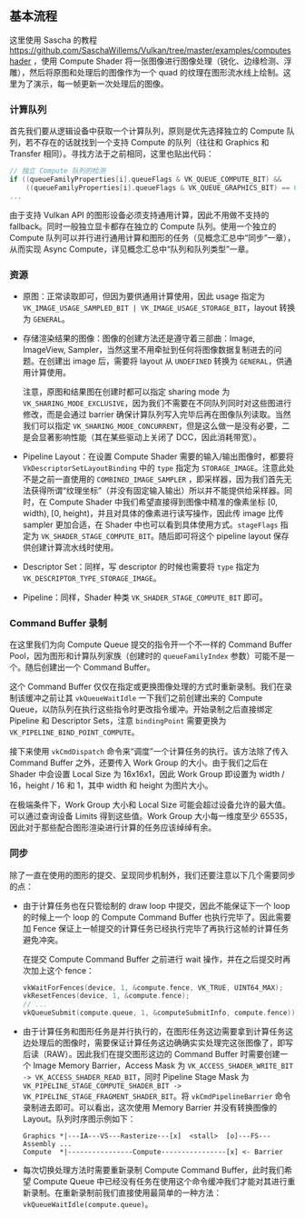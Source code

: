 ## 基本流程

这里使用 Sascha 的教程 https://github.com/SaschaWillems/Vulkan/tree/master/examples/computeshader ，使用 Compute Shader 将一张图像进行图像处理（锐化、边缘检测、浮雕），然后将原图和处理后的图像作为一个 quad 的纹理在图形流水线上绘制。这里为了演示，每一帧更新一次处理后的图像。

### 计算队列

首先我们要从逻辑设备中获取一个计算队列，原则是优先选择独立的 Compute 队列，若不存在的话就找到一个支持 Compute 的队列（往往和 Graphics 和 Transfer 相同）。寻找方法于之前相同，这里也贴出代码：

```c++
// 独立 Compute 队列的检测
if ((queueFamilyProperties[i].queueFlags & VK_QUEUE_COMPUTE_BIT) &&
    ((queueFamilyProperties[i].queueFlags & VK_QUEUE_GRAPHICS_BIT) == 0))
...
```

由于支持 Vulkan API 的图形设备必须支持通用计算，因此不用做不支持的 fallback。同时一般独立显卡都存在独立的 Compute 队列。使用一个独立的 Compute 队列可以并行进行通用计算和图形的任务（见概念汇总中“同步”一章），从而实现 Async Compute，详见概念汇总中“队列和队列类型”一章。

### 资源

* 原图：正常读取即可，但因为要供通用计算使用，因此 usage 指定为 `VK_IMAGE_USAGE_SAMPLED_BIT | VK_IMAGE_USAGE_STORAGE_BIT`，layout 转换为 `GENERAL`。

* 存储渲染结果的图像：图像的创建方法还是遵守着三部曲：Image, ImageView, Sampler，当然这里不用牵扯到任何将图像数据复制进去的问题。在创建出 image 后，需要将 layout 从 `UNDEFINED` 转换为 `GENERAL`，供通用计算使用。

  注意，原图和结果图在创建时都可以指定 sharing mode 为 `VK_SHARING_MODE_EXCLUSIVE`，因为我们不需要在不同队列同时对这些图进行修改，而是会通过 barrier 确保计算队列写入完毕后再在图像队列读取。当然我们可以指定 `VK_SHARING_MODE_CONCURRENT`，但是这么做一是没有必要，二是会显著影响性能（其在某些驱动上关闭了 DCC，因此消耗带宽）。

* Pipeline Layout：在设置 Compute Shader 需要的输入/输出图像时，都要将 `VkDescriptorSetLayoutBinding` 中的 `type` 指定为 `STORAGE_IMAGE`。注意此处不是之前一直使用的 `COMBINED_IMAGE_SAMPLER` ，即采样器，因为我们首先无法获得所谓“纹理坐标”（并没有固定输入输出）所以并不能提供给采样器。同时，在 Compute Shader 中我们希望直接得到图像中精准的像素坐标 [0, width), [0, height)，并且对具体的像素进行读写操作，因此传 image 比传 sampler 更加合适，在 Shader 中也可以看到具体使用方式。`stageFlags` 指定为 `VK_SHADER_STAGE_COMPUTE_BIT`。随后即可将这个 pipeline layout 保存供创建计算流水线时使用。

* Descriptor Set：同样，写 descriptor 的时候也需要将 `type` 指定为 `VK_DESCRIPTOR_TYPE_STORAGE_IMAGE`。

* Pipeline：同样，Shader 种类 `VK_SHADER_STAGE_COMPUTE_BIT` 即可。

  

### Command Buffer 录制

在这里我们为向 Compute Queue 提交的指令开一个不一样的 Command Buffer Pool，因为图形和计算队列家族（创建时的 `queueFamilyIndex` 参数）可能不是一个。随后创建出一个 Command Buffer。

这个 Command Buffer 仅仅在指定或更换图像处理的方式时重新录制。我们在录制该缓冲之前让其 `vkQueueWaitIdle` 一下我们之前创建出来的 Compute Queue，以防队列在执行这些指令时更改指令缓冲。开始录制之后直接绑定 Pipeline 和 Descriptor Sets，注意 `bindingPoint` 需要更换为 `VK_PIPELINE_BIND_POINT_COMPUTE`。

接下来使用 `vkCmdDispatch` 命令来“调度”一个计算任务的执行。该方法除了传入 Command Buffer 之外，还要传入 Work Group 的大小。由于我们之后在 Shader 中会设置 Local Size 为 16x16x1，因此 Work Group 即设置为 width / 16，height / 16 和 1，其中 width 和 height 为图片大小。

在极端条件下，Work Group 大小和 Local Size 可能会超过设备允许的最大值。可以通过查询设备 Limits 得到这些值。Work Group 大小每一维度至少 65535，因此对于那些配合图形渲染进行计算的任务应该绰绰有余。



### 同步

除了一直在使用的图形的提交、呈现同步机制外，我们还要注意以下几个需要同步的点：

* 由于计算任务也在只管绘制的 draw loop 中提交，因此不能保证下一个 loop 的时候上一个 loop 的 Compute Command Buffer 也执行完毕了。因此需要加 Fence 保证上一帧提交的计算任务已经执行完毕了再执行这帧的计算任务避免冲突。

  在提交 Compute Command Buffer 之前进行 wait 操作，并在之后提交时再次加上这个 fence：

  ```c++
  vkWaitForFences(device, 1, &compute.fence, VK_TRUE, UINT64_MAX);
  vkResetFences(device, 1, &compute.fence);
  // ...
  vkQueueSubmit(compute.queue, 1, &computeSubmitInfo, compute.fence));
  ```

* 由于计算任务和图形任务是并行执行的，在图形任务这边需要拿到计算任务这边处理后的图像时，需要保证计算任务这边确确实实处理完这张图像了，即写后读（RAW）。因此我们在提交图形这边的 Command Buffer 时需要创建一个 Image Memory Barrier，Access Mask 为 `VK_ACCESS_SHADER_WRITE_BIT -> VK_ACCESS_SHADER_READ_BIT`，同时 Pipeline Stage Mask 为 `VK_PIPELINE_STAGE_COMPUTE_SHADER_BIT -> VK_PIPELINE_STAGE_FRAGMENT_SHADER_BIT`。将 `vkCmdPipelineBarrier` 命令录制进去即可。可以看出，这次使用 Memory Barrier 并没有转换图像的 Layout。队列时序图示例如下：

  ```
  Graphics *|---IA---VS---Rasterize---[x]  <stall>  [o]---FS---Assembly ...
  Compute  *|----------------Compute----------------[x] <- Barrier
  ```

  

* 每次切换处理方法时需要重新录制 Compute Command Buffer，此时我们希望 Compute Queue 中已经没有任务在使用这个命令缓冲我们才能对其进行重新录制。在重新录制前我们直接使用最简单的一种方法：`vkQueueWaitIdle(compute.queue)`。





